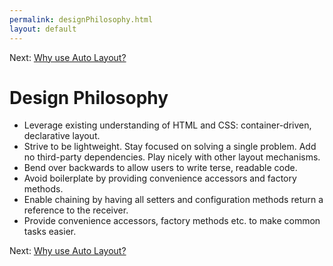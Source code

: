```yaml
---
permalink: designPhilosophy.html
layout: default
---
```


Next\: [Why use Auto Layout?](whyAutolayout.html)

Design Philosophy
==

<!-- TEMPLATE START -->

* Leverage existing understanding of HTML and CSS: container-driven, declarative layout.
* Strive to be lightweight. Stay focused on solving a single problem. Add no third-party dependencies. Play nicely with other layout mechanisms.
* Bend over backwards to allow users to write terse, readable code. 
* Avoid boilerplate by providing convenience accessors and factory methods.
* Enable chaining by having all setters and configuration methods return a reference to the receiver.
* Provide convenience accessors, factory methods etc. to make common tasks easier. 

<!-- TEMPLATE END -->

Next\: [Why use Auto Layout?](whyAutolayout.html)